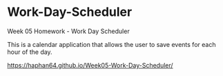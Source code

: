 # Work-Day-Scheduler
Week 05 Homework - Work Day Scheduler

This is a calendar application that allows the user to save events for each hour of the day.

https://haphan64.github.io/Week05-Work-Day-Scheduler/

